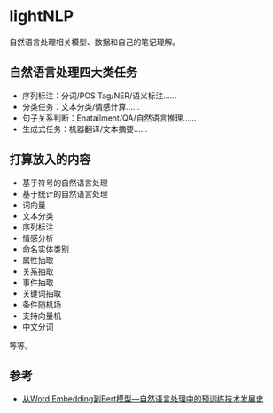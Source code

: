# lightNLP
自然语言处理相关模型、数据和自己的笔记理解。

## 自然语言处理四大类任务

- 序列标注：分词/POS Tag/NER/语义标注……
- 分类任务：文本分类/情感计算……
- 句子关系判断：Enatailment/QA/自然语言推理……
- 生成式任务：机器翻译/文本摘要……

## 打算放入的内容

- 基于符号的自然语言处理
- 基于统计的自然语言处理
- 词向量
- 文本分类
- 序列标注
- 情感分析
- 命名实体类别
- 属性抽取
- 关系抽取
- 事件抽取
- 关键词抽取
- 条件随机场
- 支持向量机
- 中文分词

等等。

## 参考
- [从Word Embedding到Bert模型—自然语言处理中的预训练技术发展史](https://zhuanlan.zhihu.com/p/49271699)
